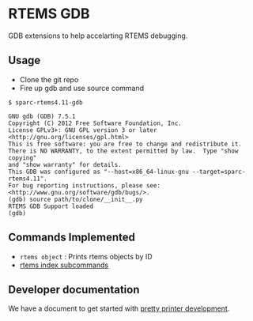 # RTEMS GDB

GDB extensions to help accelarting RTEMS debugging.

## Usage
 - Clone the git repo
 - Fire up gdb and use source command
```
$ sparc-rtems4.11-gdb

GNU gdb (GDB) 7.5.1
Copyright (C) 2012 Free Software Foundation, Inc.
License GPLv3+: GNU GPL version 3 or later <http://gnu.org/licenses/gpl.html>
This is free software: you are free to change and redistribute it.
There is NO WARRANTY, to the extent permitted by law.  Type "show copying"
and "show warranty" for details.
This GDB was configured as "--host=x86_64-linux-gnu --target=sparc-rtems4.11".
For bug reporting instructions, please see:
<http://www.gnu.org/software/gdb/bugs/>.
(gdb) source path/to/clone/__init__.py
RTEMS GDB Support loaded
(gdb)
```

## Commands Implemented
 - `rtems object` : Prints rtems objects by ID
 - [rtems index subcommands](Subcommands)

## Developer documentation
We have a document to get started with [pretty printer development](Writing-a-pretty-printer).


